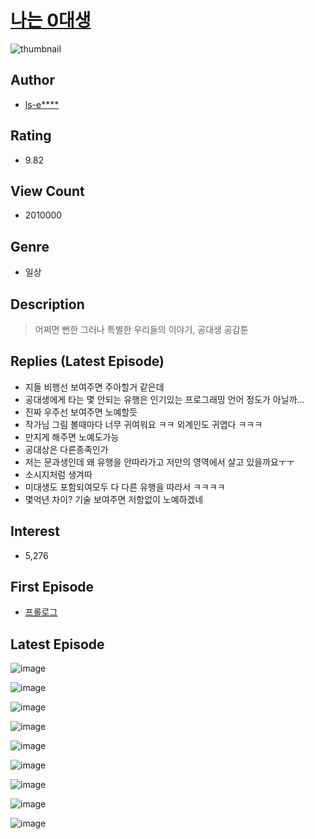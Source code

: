 # [나는 0대생](https://comic.naver.com/bestChallenge/list?titleId=789225)
![thumbnail](https://image-comic.pstatic.net/user_contents_data/challenge_comic/2022/08/03/353133/thumbnail_202x164c3b90b6c_74a5_4b4d_b936_e3911d944a5b_00000004.JPEG)

## Author
- [ls-e****](https://comic.naver.com/artistTitle?id=353133)

## Rating
- 9.82

## View Count
- 2010000

## Genre
- 일상

## Description
> 어쩌면 뻔한 그러나 특별한 우리들의 이야기, 공대생 공감툰

## Replies (Latest Episode)
- 지들 비행선 보여주면 주아할거 같은데
- 공대생에게 타는 몇 안되는 유행은 인기있는 프로그래밍 언어 정도가 아닐까...
- 진짜 우주선 보여주면 노예할듯
- 작가님 그림 볼때마다 너무 귀여워요 ㅋㅋ 외계인도 귀엽다 ㅋㅋㅋ
- 만지게 해주면 노예도가능
- 공대상은 다른종족인가
- 저는 문과생인데 왜 유행을 안따라가고 저만의 영역에서 살고 있을까요ㅜㅜ
- 소시지처럼 생겨따
- 미대생도 포함되여모두 다 다른 유행을 따라서 ㅋㅋㅋㅋ
- 몇억년 차이? 기술 보여주면 저항없이 노예하겠네

## Interest
- 5,276

## First Episode
- [프롤로그](https://comic.naver.com/bestChallenge/detail?titleId=789225&no=1)

## Latest Episode
![image](https://image-comic.pstatic.net/user_contents_data/challenge_comic/2023/05/26/353133/upload_3906925695484506419.jpeg)

![image](https://image-comic.pstatic.net/user_contents_data/challenge_comic/2023/05/26/353133/upload_3544441983377749816.jpeg)

![image](https://image-comic.pstatic.net/user_contents_data/challenge_comic/2023/05/26/353133/upload_7162188194928419889.jpeg)

![image](https://image-comic.pstatic.net/user_contents_data/challenge_comic/2023/05/26/353133/upload_4120900751406424421.jpeg)

![image](https://image-comic.pstatic.net/user_contents_data/challenge_comic/2023/05/26/353133/upload_7364338003276805174.jpeg)

![image](https://image-comic.pstatic.net/user_contents_data/challenge_comic/2023/05/26/353133/upload_7377233074945680432.jpeg)

![image](https://image-comic.pstatic.net/user_contents_data/challenge_comic/2023/05/26/353133/upload_4136054027453620833.jpeg)

![image](https://image-comic.pstatic.net/user_contents_data/challenge_comic/2023/05/26/353133/upload_3702297771839206967.jpeg)

![image](https://image-comic.pstatic.net/user_contents_data/challenge_comic/2023/05/26/353133/upload_3545511816815259698.jpeg)
